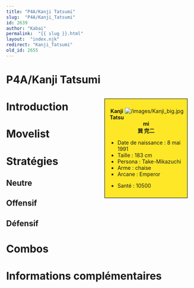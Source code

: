 ```yaml
---
title: "P4A/Kanji Tatsumi"
slug:  "P4A/Kanji_Tatsumi"
id: 2639
author: "Kabai"
permalink:  "{{ slug }}.html"
layout:  "index.njk"
redirect: "Kanji_Tatsumi"
old_id: 2655
---
```


# P4A/Kanji Tatsumi

<div style="float:right; border: 1px black solid; background-color: #FEE727; width: 40%; margin:15px; padding:10px">
<div style="float:right">

![](/images/Kanji_big.jpg "/images/Kanji_big.jpg")

</div>
<div>
<center>

**Kanji Tatsumi**  
**巽 完二**  
  

</center>

- Date de naissance : 8 mai 1991
- Taille : 183 cm
- Persona : Take-Mikazuchi
- Arme : chaise
- Arcane : Emperor

<!-- -->

- Santé : 10500

</div>
</div>

# Introduction

# Movelist

# Stratégies

## Neutre

## Offensif

## Défensif

# Combos

# Informations complémentaires
